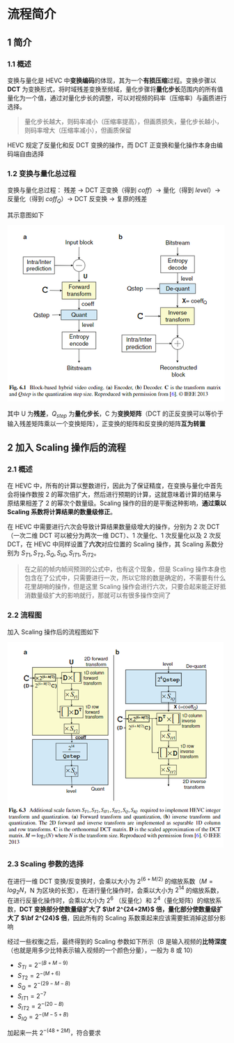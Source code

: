 # 流程简介

## 1 简介

### 1.1 概述

变换与量化是 HEVC 中**变换编码**的体现，其为一个**有损压缩**过程。变换步骤以 **DCT** 为变换形式，将时域残差变换至频域，量化步骤将**量化步长**范围内的所有值量化为一个值，通过对量化步长的调整，可以对视频的码率（压缩率）与画质进行选择。

> 量化步长越大，则码率减小（压缩率提高），但画质损失，量化步长越小，则码率增大（压缩率减小），但画质保留

HEVC 规定了反量化和反 DCT 变换的操作，而 DCT 正变换和量化操作本身由编码端自由选择

### 1.2 变换与量化总过程

变换与量化总过程： 残差 → DCT 正变换（得到 $coff$）→ 量化（得到 $level$）→ 反量化（得到 $coff_Q$）→ DCT 反变换 → 复原的残差

其示意图如下

![流程简介_2676](markdown_images/%E6%B5%81%E7%A8%8B%E7%AE%80%E4%BB%8B_2676.png)

其中 U 为**残差**，$Q_{step}$ 为**量化步长**，C 为**变换矩阵**（DCT 的正反变换可以等价于输入残差矩阵乘以一个变换矩阵），正变换的矩阵和反变换的矩阵**互为转置**

## 2 加入 Scaling 操作后的流程

### 2.1 概述

在 HEVC 中，所有的计算以整数进行，因此为了保证精度，在变换与量化中首先会将操作数按 2 的幂次倍扩大，然后进行预期的计算，这就意味着计算的结果与原结果相差了 2 的幂次个数量级。Scaling 操作的目的是平衡这种影响，**通过乘以 Scaling 系数将计算结果的数量级修正**。

在 HEVC 中需要进行六次会导致计算结果数量级增大的操作，分别为 2 次 DCT（一次二维 DCT 可以被分为两次一维 DCT）、1 次量化、1 次反量化以及 2 次反 DCT，在 HEVC 中同样设置了**六次**对应位置的 Scaling 操作，其 Scaling 系数分别为 $S_{T1},S_{T2},S_Q,S_{IQ},S_{IT1},S_{IT2}$。

> 在之前的帧内帧间预测的公式中，也有这个现象，但是 Scaling 操作本身也包含在了公式中，只需要进行一次，所以它除的数是确定的，不需要有什么花里胡哨的操作，但是这里 Scaling 操作会进行六次，只要合起来能正好抵消数量级扩大的影响就行，那就可以有很多操作空间了

### 2.2 流程图

加入 Scaling 操作后的流程图如下

![流程简介_4540](markdown_images/%E6%B5%81%E7%A8%8B%E7%AE%80%E4%BB%8B_4540.png)

### 2.3 Scaling 参数的选择

在进行一维 DCT 变换/反变换时，会乘以大小为 $2^{(6+M/2)}$ 的缩放系数（$M=log_2{N}$，N 为区块的长宽），在进行量化操作时，会乘以大小为 $2^{14}$ 的缩放系数，在进行反量化操作时，会乘以大小为 $2^6$ （反量化）和 $2^4$（量化矩阵）的缩放系数，**DCT 变换部分使数量级扩大了 $\bf 2^{24+2M}$ 倍，量化部分使数量级扩大了 $\bf 2^{24}$ 倍**，因此所有的 Scaling 系数乘起来应该需要抵消掉这部分影响

经过一些权衡之后，最终得到的 Scaling 参数如下所示（B 是输入视频的**比特深度**（也就是用多少比特表示输入视频的一个颜色分量），一般为 8 或 10）

- $S_{TI}=2^{-(B+M-9)}$
- $S_{T2}=2^{-(M+6)}$
- $S_Q=2^{-(29-M-B)}$
- $S_{IT1}=2^{-7}$
- $S_{IT2}=2^{-(20-B)}$
- $S_{IQ}=2^{-(M-5+B)}$

加起来一共 $2^{-(48+2M)}$，符合要求